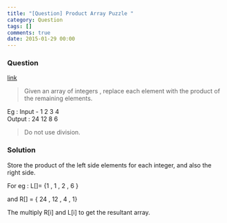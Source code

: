 ```yaml
---
title: "[Question] Product Array Puzzle "
category: Question
tags: []
comments: true
date: 2015-01-29 00:00
---
```



### Question

[link](http://www.geeksforgeeks.org/amazon-interview-set-78-fresher-internship/)

> Given an array of integers , replace each element with the product of the remaining elements.

Eg : Input - 1 2 3 4  
 Output : 24 12 8 6

> Do not use division.

### Solution

Store the product of the left side elements for each integer, and also the right side.

For eg : L[]= {1 , 1 , 2 , 6 }

and R[] = { 24 , 12 , 4 , 1}

The multiply R[i] and L[i] to get the resultant array.
